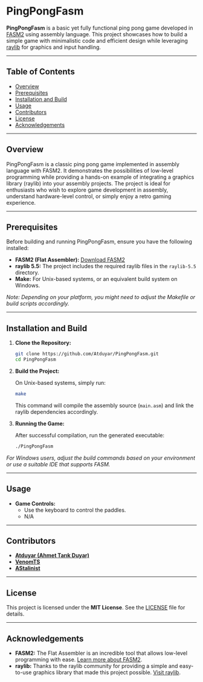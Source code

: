 # PingPongFasm

**PingPongFasm** is a basic yet fully functional ping pong game developed in [FASM2](https://flatassembler.net/) using assembly language. This project showcases how to build a simple game with minimalistic code and efficient design while leveraging [raylib](https://www.raylib.com/) for graphics and input handling.

---

## Table of Contents

- [Overview](#overview)
- [Prerequisites](#prerequisites)
- [Installation and Build](#installation-and-build)
- [Usage](#usage)
- [Contributors](#contributors)
- [License](#license)
- [Acknowledgements](#acknowledgements)

---

## Overview

PingPongFasm is a classic ping pong game implemented in assembly language with FASM2. It demonstrates the possibilities of low-level programming while providing a hands-on example of integrating a graphics library (raylib) into your assembly projects. The project is ideal for enthusiasts who wish to explore game development in assembly, understand hardware-level control, or simply enjoy a retro gaming experience.

---

## Prerequisites

Before building and running PingPongFasm, ensure you have the following installed:

- **FASM2 (Flat Assembler):** [Download FASM2](https://flatassembler.net/)
- **raylib 5.5:** The project includes the required raylib files in the `raylib-5.5` directory.
- **Make:** For Unix-based systems, or an equivalent build system on Windows.

*Note: Depending on your platform, you might need to adjust the Makefile or build scripts accordingly.*

---

## Installation and Build

1. **Clone the Repository:**

   ```bash
   git clone https://github.com/Atduyar/PingPongFasm.git
   cd PingPongFasm
   ```

2. **Build the Project:**

   On Unix-based systems, simply run:

   ```bash
   make
   ```

   This command will compile the assembly source (`main.asm`) and link the raylib dependencies accordingly.

3. **Running the Game:**

   After successful compilation, run the generated executable:

   ```bash
   ./PingPongFasm
   ```

*For Windows users, adjust the build commands based on your environment or use a suitable IDE that supports FASM.*

---

## Usage

- **Game Controls:**
  - Use the keyboard to control the paddles.
  - N/A

---

## Contributors

- [**Atduyar (Ahmet Tarık Duyar)**](https://github.com/Atduyar)
- [**VenomTS**](https://github.com/VenomTS)
- [**AStalinist**](https://github.com/AStalinist)

---

## License

This project is licensed under the **MIT License**. See the [LICENSE](LICENSE) file for details.

---

## Acknowledgements

- **FASM2:** The Flat Assembler is an incredible tool that allows low-level programming with ease. [Learn more about FASM2](https://flatassembler.net/).
- **raylib:** Thanks to the raylib community for providing a simple and easy-to-use graphics library that made this project possible. [Visit raylib](https://www.raylib.com/).

